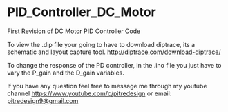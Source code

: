 # PID_Controller_DC_Motor
First Revision of DC Motor PID Controller Code

To view the .dip file your going to have to download diptrace, its a schematic and layout capture tool.
http://diptrace.com/download-diptrace/

To change the response of the PD controller, in the .ino file you just have to vary the P_gain and the D_gain variables. 

If you have any question feel free to message me through my youtube channel
https://www.youtube.com/c/pitredesign
or email: 
pitredesign9@gmail.com  


